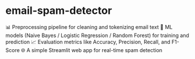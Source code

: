 # email-spam-detector
📊 Preprocessing pipeline for cleaning and tokenizing email text  🤖 ML models (Naive Bayes / Logistic Regression / Random Forest) for training and prediction  📈 Evaluation metrics like Accuracy, Precision, Recall, and F1-Score  🌐 A simple Streamlit web app for real-time spam detection
